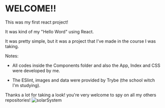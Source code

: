 # WELCOME!!

This was my first react project!

It was kind of my "Hello Word" using React.

It was pretty simple, but it was a project that I've made in the course I was taking.

Notes:
- All codes inside the Components folder and also the App, Index and CSS were developed by me.

- The ESlint, images and data were provided by Trybe (the school witch I'm studying).

Thanks a lot for taking a look! you're very welcome to spy on all my others repositories!
![solarSystem](https://user-images.githubusercontent.com/102384823/188197207-f462f174-7261-4fa4-a08d-74d55c7739f6.gif)
